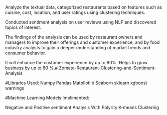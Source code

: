 Analyze the textual data, categorized restaurants based on features such as cuisine, cost, location, and user ratings using clustering techniques.

Conducted sentiment analysis on user reviews using NLP and discovered topics of interest.

The findings of the analysis can be used by restaurant owners and managers to improve their offerings and customer experience, and by food industry analysts to gain a deeper understanding of market trends and consumer behavior.

It will enhance the customer experience by up to 90%. Helps to grow business by up to 80 %.# Zomato-Restaurant-Clustering-and-Sentiment-Analysis

#Libraries Used:
Numpy
Pandas
Matpllotlib
Seaborn
sklearn
xgboost
warnings

#Machine Learning Models Implimented:

Negative and Positive sentiment Analysis With Polyrity
K-means Clustering

